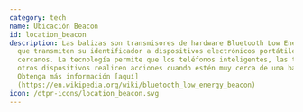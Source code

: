 ```yaml
---
category: tech
name: Ubicación Beacon
id: location_beacon
description: Las balizas son transmisores de hardware Bluetooth Low Energy (LE)
  que transmiten su identificador a dispositivos electrónicos portátiles
  cercanos. La tecnología permite que los teléfonos inteligentes, las tabletas y
  otros dispositivos realicen acciones cuando estén muy cerca de una baliza.
  Obtenga más información [aquí]
  (https://en.wikipedia.org/wiki/bluetooth_low_energy_beacon)
icon: /dtpr-icons/location_beacon.svg
---
```

